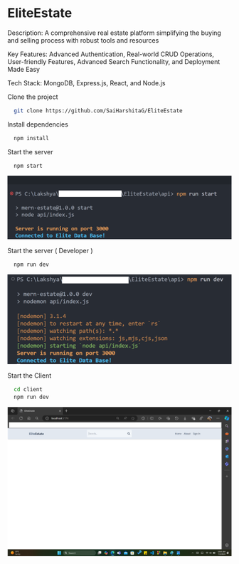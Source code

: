 # EliteEstate

Description: A comprehensive real estate platform simplifying the buying and selling process with robust tools and resources

Key Features: Advanced Authentication, Real-world CRUD Operations, User-friendly Features, Advanced Search Functionality, and Deployment Made Easy

Tech Stack: MongoDB, Express.js, React, and Node.js

Clone the project

```bash
  git clone https://github.com/SaiHarshitaG/EliteEstate
```

Install dependencies

```bash
  npm install
```

Start the server

```bash
  npm start
```

![](https://github.com/SaiHarshitaG/EliteEstate/blob/master/screenshots/npm_run_start.png)

Start the server ( Developer )

```bash
  npm run dev
```

![](https://github.com/SaiHarshitaG/EliteEstate/blob/master/screenshots/npm_run_dev.png)

Start the Client

```bash
  cd client
  npm run dev
```

![](https://github.com/SaiHarshitaG/EliteEstate/blob/master/screenshots/EliteEstate.png)
